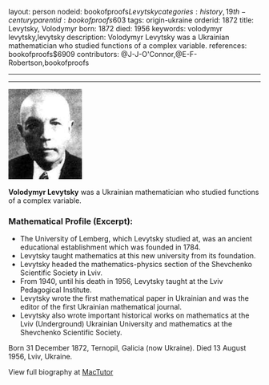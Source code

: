 layout: person
nodeid: bookofproofs$Levytsky
categories: history,19th-century
parentid: bookofproofs$603
tags: origin-ukraine
orderid: 1872
title: Levytsky, Volodymyr
born: 1872
died: 1956
keywords: volodymyr levytsky,levytsky
description: Volodymyr Levytsky was a Ukrainian mathematician who studied functions of a complex variable.
references: bookofproofs$6909
contributors: @J-J-O'Connor,@E-F-Robertson,bookofproofs

---



---

![Levytsky.jpg](https://github.com/bookofproofs/bookofproofs.github.io/blob/main/_sources/_assets/images/portraits/Levytsky.jpg?raw=true)

**Volodymyr Levytsky**  was a Ukrainian mathematician who studied functions of a complex variable.

### Mathematical Profile (Excerpt):
* The University of Lemberg, which Levytsky studied at, was an ancient educational establishment which was founded in 1784.
* Levytsky taught mathematics at this new university from its foundation.
* Levytsky headed the mathematics-physics section of the Shevchenko Scientific Society in Lviv.
* From 1940, until his death in 1956, Levytsky taught at the Lviv Pedagogical Institute.
* Levytsky wrote the first mathematical paper in Ukrainian and was the editor of the first Ukrainian mathematical journal.
* Levytsky also wrote important historical works on mathematics at the Lviv (Underground) Ukrainian University and mathematics at the Shevchenko Scientific Society.

Born 31 December 1872, Ternopil, Galicia (now Ukraine). Died 13 August 1956, Lviv, Ukraine.

View full biography at [MacTutor](https://mathshistory.st-andrews.ac.uk/Biographies/Levytsky/)
